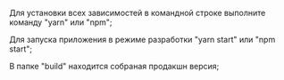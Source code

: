Для установки всех зависимостей в командной строке выполните команду "yarn" или "npm";

Для запуска приложения в режиме разработки "yarn start" или "npm start";

В папке "build" находится собраная продакшн версия;